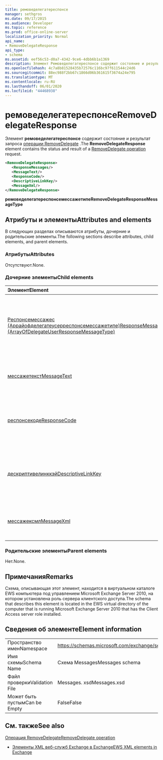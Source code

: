 ```yaml
---
title: ремоведелегатереспонсе
manager: sethgros
ms.date: 09/17/2015
ms.audience: Developer
ms.topic: reference
ms.prod: office-online-server
localization_priority: Normal
api_name:
- RemoveDelegateResponse
api_type:
- schema
ms.assetid: eef56c53-d0a7-4342-9ce6-4dbb6b1a1369
description: Элемент Ремоведелегатереспонсе содержит состояние и результат запроса операции RemoveDelegate.
ms.openlocfilehash: 4c7a8b81528435b72576c116bc97f611544c24d6
ms.sourcegitcommit: 88ec988f2bb67c1866d06b361615f3674a24e795
ms.translationtype: MT
ms.contentlocale: ru-RU
ms.lasthandoff: 06/01/2020
ms.locfileid: "44468938"
---
```

# <a name="removedelegateresponse"></a><span data-ttu-id="48200-103">ремоведелегатереспонсе</span><span class="sxs-lookup"><span data-stu-id="48200-103">RemoveDelegateResponse</span></span>

<span data-ttu-id="48200-104">Элемент **ремоведелегатереспонсе** содержит состояние и результат запроса [операции RemoveDelegate](removedelegate-operation.md) .</span><span class="sxs-lookup"><span data-stu-id="48200-104">The **RemoveDelegateResponse** element contains the status and result of a [RemoveDelegate operation](removedelegate-operation.md) request.</span></span> 
  
```xml
<RemoveDelegateResponse>
   <ResponseMessages/>
   <MessageText/>
   <ResponseCode/>
   <DescriptiveLinkKey/>
   <MessageXml/>
</RemoveDelegateResponse>
```

 <span data-ttu-id="48200-105">**ремоведелегатереспонсемессажетипе**</span><span class="sxs-lookup"><span data-stu-id="48200-105">**RemoveDelegateResponseMessageType**</span></span>
## <a name="attributes-and-elements"></a><span data-ttu-id="48200-106">Атрибуты и элементы</span><span class="sxs-lookup"><span data-stu-id="48200-106">Attributes and elements</span></span>

<span data-ttu-id="48200-107">В следующих разделах описываются атрибуты, дочерние и родительские элементы.</span><span class="sxs-lookup"><span data-stu-id="48200-107">The following sections describe attributes, child elements, and parent elements.</span></span>
  
### <a name="attributes"></a><span data-ttu-id="48200-108">Атрибуты</span><span class="sxs-lookup"><span data-stu-id="48200-108">Attributes</span></span>

<span data-ttu-id="48200-109">Отсутствуют.</span><span class="sxs-lookup"><span data-stu-id="48200-109">None.</span></span>
  
### <a name="child-elements"></a><span data-ttu-id="48200-110">Дочерние элементы</span><span class="sxs-lookup"><span data-stu-id="48200-110">Child elements</span></span>

|<span data-ttu-id="48200-111">**Элемент**</span><span class="sxs-lookup"><span data-stu-id="48200-111">**Element**</span></span>|<span data-ttu-id="48200-112">**Описание**</span><span class="sxs-lookup"><span data-stu-id="48200-112">**Description**</span></span>|
|:-----|:-----|
|[<span data-ttu-id="48200-113">Респонсемессажес (Аррайофделегатеусерреспонсемессажетипе)</span><span class="sxs-lookup"><span data-stu-id="48200-113">ResponseMessages (ArrayOfDelegateUserResponseMessageType)</span></span>](responsemessages-arrayofdelegateuserresponsemessagetype.md) <br/> |<span data-ttu-id="48200-114">Содержит ответные сообщения для запроса управления делегированием веб-служб Exchange.</span><span class="sxs-lookup"><span data-stu-id="48200-114">Contains the response messages for an Exchange Web Services delegate management request.</span></span>  <br/> |
|[<span data-ttu-id="48200-115">мессажетекст</span><span class="sxs-lookup"><span data-stu-id="48200-115">MessageText</span></span>](messagetext.md) <br/> |<span data-ttu-id="48200-116">Предоставляет текстовое описание состояния отклика.</span><span class="sxs-lookup"><span data-stu-id="48200-116">Provides a text description of the status of the response.</span></span>  <br/> |
|[<span data-ttu-id="48200-117">респонсекоде</span><span class="sxs-lookup"><span data-stu-id="48200-117">ResponseCode</span></span>](responsecode.md) <br/> |<span data-ttu-id="48200-118">Предоставляет код ошибки, определяющий конкретную ошибку, обнаруженную в запросе.</span><span class="sxs-lookup"><span data-stu-id="48200-118">Provides an error code that identifies the specific error that the request encountered.</span></span>  <br/> |
|[<span data-ttu-id="48200-119">дескриптивелинккэй</span><span class="sxs-lookup"><span data-stu-id="48200-119">DescriptiveLinkKey</span></span>](descriptivelinkkey.md) <br/> |<span data-ttu-id="48200-120">В настоящее время не используется и зарезервировано для последующего использования.</span><span class="sxs-lookup"><span data-stu-id="48200-120">Currently unused and is reserved for future use.</span></span> <span data-ttu-id="48200-121">Он содержит значение 0.</span><span class="sxs-lookup"><span data-stu-id="48200-121">It contains a value of 0.</span></span>  <br/> |
|[<span data-ttu-id="48200-122">мессажексмл</span><span class="sxs-lookup"><span data-stu-id="48200-122">MessageXml</span></span>](messagexml.md) <br/> |<span data-ttu-id="48200-123">Предоставляет дополнительные сведения об ошибке.</span><span class="sxs-lookup"><span data-stu-id="48200-123">Provides additional error response information.</span></span>  <br/> |
   
### <a name="parent-elements"></a><span data-ttu-id="48200-124">Родительские элементы</span><span class="sxs-lookup"><span data-stu-id="48200-124">Parent elements</span></span>

<span data-ttu-id="48200-125">Нет.</span><span class="sxs-lookup"><span data-stu-id="48200-125">None.</span></span>
  
## <a name="remarks"></a><span data-ttu-id="48200-126">Примечания</span><span class="sxs-lookup"><span data-stu-id="48200-126">Remarks</span></span>

<span data-ttu-id="48200-127">Схема, описывающая этот элемент, находится в виртуальном каталоге EWS компьютера под управлением Microsoft Exchange Server 2010, на котором установлена роль сервера клиентского доступа.</span><span class="sxs-lookup"><span data-stu-id="48200-127">The schema that describes this element is located in the EWS virtual directory of the computer that is running Microsoft Exchange Server 2010 that has the Client Access server role installed.</span></span>
  
## <a name="element-information"></a><span data-ttu-id="48200-128">Сведения об элементе</span><span class="sxs-lookup"><span data-stu-id="48200-128">Element information</span></span>

|||
|:-----|:-----|
|<span data-ttu-id="48200-129">Пространство имен</span><span class="sxs-lookup"><span data-stu-id="48200-129">Namespace</span></span>  <br/> |https://schemas.microsoft.com/exchange/services/2006/messages  <br/> |
|<span data-ttu-id="48200-130">Имя схемы</span><span class="sxs-lookup"><span data-stu-id="48200-130">Schema Name</span></span>  <br/> |<span data-ttu-id="48200-131">Схема Messages</span><span class="sxs-lookup"><span data-stu-id="48200-131">Messages schema</span></span>  <br/> |
|<span data-ttu-id="48200-132">Файл проверки</span><span class="sxs-lookup"><span data-stu-id="48200-132">Validation File</span></span>  <br/> |<span data-ttu-id="48200-133">Messages. xsd</span><span class="sxs-lookup"><span data-stu-id="48200-133">Messages.xsd</span></span>  <br/> |
|<span data-ttu-id="48200-134">Может быть пустым</span><span class="sxs-lookup"><span data-stu-id="48200-134">Can be Empty</span></span>  <br/> |<span data-ttu-id="48200-135">False</span><span class="sxs-lookup"><span data-stu-id="48200-135">False</span></span>  <br/> |
   
## <a name="see-also"></a><span data-ttu-id="48200-136">См. также</span><span class="sxs-lookup"><span data-stu-id="48200-136">See also</span></span>



[<span data-ttu-id="48200-137">Операция RemoveDelegate</span><span class="sxs-lookup"><span data-stu-id="48200-137">RemoveDelegate operation</span></span>](removedelegate-operation.md)


- [<span data-ttu-id="48200-138">Элементы XML веб-служб Exchange в Exchange</span><span class="sxs-lookup"><span data-stu-id="48200-138">EWS XML elements in Exchange</span></span>](ews-xml-elements-in-exchange.md)

